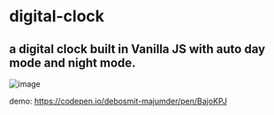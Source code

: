 # digital-clock
## a digital clock built in  Vanilla JS with auto day mode and night mode.

![image](https://user-images.githubusercontent.com/22155707/84054833-9584f880-a9d1-11ea-89fc-48bcebcc1cb5.png)

demo: https://codepen.io/debosmit-majumder/pen/BajoKPJ

